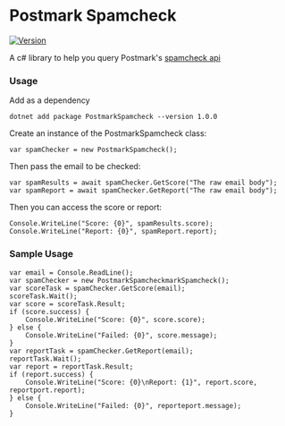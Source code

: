 # Postmark Spamcheck

[![Version](https://img.shields.io/nuget/v/PostmarkSpamcheck.svg?style=popout-square)](https://www.nuget.org/packages/PostmarkSpamcheck/)

A c# library to help you query Postmark's [spamcheck api](https://spamcheck.postmarkapp.com/doc/)

### Usage

Add as a dependency

`dotnet add package PostmarkSpamcheck --version 1.0.0`

Create an instance of the PostmarkSpamcheck class:

`var spamChecker = new PostmarkSpamcheck();`

Then pass the email to be checked:

    var spamResults = await spamChecker.GetScore("The raw email body");
    var spamReport = await spamChecker.GetReport("The raw email body");

Then you can access the score or report:

    Console.WriteLine("Score: {0}", spamResults.score);
    Console.WriteLine("Report: {0}", spamReport.report);

### Sample Usage

    var email = Console.ReadLine();
    var spamChecker = new PostmarkSpamcheckmarkSpamcheck();
    var scoreTask = spamChecker.GetScore(email);
    scoreTask.Wait();
    var score = scoreTask.Result;
    if (score.success) {
        Console.WriteLine("Score: {0}", score.score);
    } else {
        Console.WriteLine("Failed: {0}", score.message);
    }
    var reportTask = spamChecker.GetReport(email);
    reportTask.Wait();
    var report = reportTask.Result;
    if (report.success) {
        Console.WriteLine("Score: {0}\nReport: {1}", report.score, reportport.report);
    } else {
        Console.WriteLine("Failed: {0}", reporteport.message);
    }
